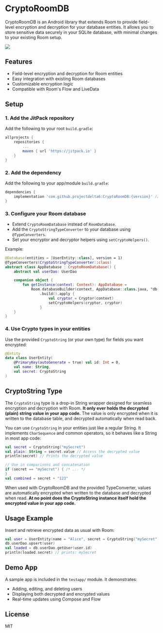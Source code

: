 # CryptoRoomDB

CryptoRoomDB is an Android library that extends Room to provide field-level encryption and
decryption for your database entities. It allows you to store sensitive data securely in your SQLite
database, with minimal changes to your existing Room setup.

[![](https://jitpack.io/v/projectdelta6/CryptoRoomDB.svg)](https://jitpack.io/#projectdelta6/CryptoRoomDB)

## Features

- Field-level encryption and decryption for Room entities
- Easy integration with existing Room databases
- Customizable encryption logic
- Compatible with Room's Flow and LiveData

## Setup

### 1. Add the JitPack repository

Add the following to your root `build.gradle`:

```gradle
allprojects {
    repositories {
        ...
        maven { url 'https://jitpack.io' }
    }
}
```

### 2. Add the dependency

Add the following to your app/module `build.gradle`:

```gradle
dependencies {
    implementation 'com.github.projectdelta6:CryptoRoomDB:{version}' // Use a version matching your Room version
}
```

### 3. Configure your Room database

- Extend `CryptoRoomDatabase` instead of `RoomDatabase`.
- Add the `CryptoStringTypeConverter` to your database using `@TypeConverters`.
- Set your encryptor and decryptor helpers using `setCryptoHelpers()`.

Example:

```kotlin
@Database(entities = [UserEntity::class], version = 1)
@TypeConverters(CryptoStringTypeConverter::class)
abstract class AppDatabase : CryptoRoomDatabase() {
    abstract val userDao: UserDao

    companion object {
        fun getInstance(context: Context): AppDatabase =
            Room.databaseBuilder(context, AppDatabase::class.java, "db-name")
                .build().apply {
                    val cryptor = Cryptor(context)
                    setCryptoHelpers(cryptor, cryptor)
                }
    }
}
```

### 4. Use Crypto types in your entities

Use the provided `CryptoString` (or your own type) for fields you want encrypted:

```kotlin
@Entity
data class UserEntity(
    @PrimaryKey(autoGenerate = true) val id: Int = 0,
    val name: String,
    val secret: CryptoString
)
```

## CryptoString Type

The `CryptoString` type is a drop-in String wrapper designed for seamless encryption and decryption
with Room. **It only ever holds the decrypted (plain) string value in your app code.** The value is
only encrypted when it is written to the database table, and decrypted automatically when read back.

You can use `CryptoString` in your entities just like a regular String. It implements `CharSequence`
and common operators, so it behaves like a String in most app code:

```kotlin
val secret = CryptoString("mySecret")
val plain: String = secret.value // Access the decrypted value
println(secret) // Prints the decrypted value

// Use in comparisons and concatenation
if (secret == "mySecret") { /* ... */
}
val combined = secret + "123"
```

When used with CryptoRoomDB and the provided TypeConverter, values are automatically encrypted when
written to the database and decrypted when read. **At no point does the CryptoString instance itself
hold the encrypted value in your app code.**

## Usage Example

Insert and retrieve encrypted data as usual with Room:

```kotlin
val user = UserEntity(name = "Alice", secret = CryptoString("mySecret"))
db.userDao.upsert(user)
val loaded = db.userDao.getUser(user.id)
println(loaded.secret) // prints: mySecret
```

## Demo App

A sample app is included in the `testapp/` module. It demonstrates:

- Adding, editing, and deleting users
- Displaying both decrypted and encrypted values
- Real-time updates using Compose and Flow

## License

MIT
